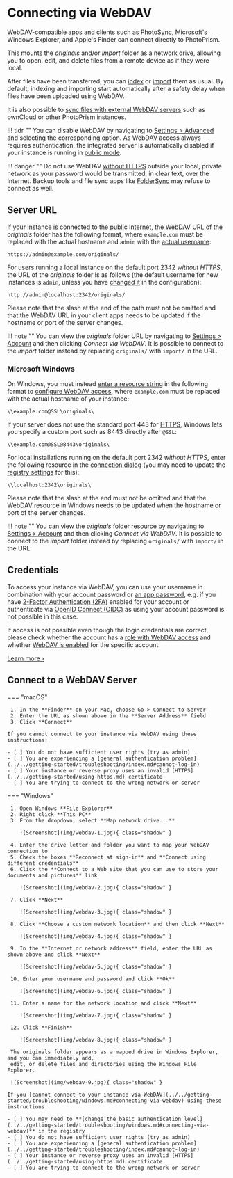 # Connecting via WebDAV

WebDAV-compatible apps and clients such as [PhotoSync](mobile-devices.md), Microsoft's Windows Explorer,
and Apple's Finder can connect directly to PhotoPrism.

This mounts the *originals* and/or *import* folder as a network drive, allowing you to open, edit, and delete files from a remote device
as if they were local.

After files have been transferred, you can [index](../library/originals.md) or [import](../library/import.md) them as usual.
By default, indexing and importing start automatically after a safety delay when files have been uploaded using WebDAV.

It is also possible to [sync files with external WebDAV servers](../settings/sync.md) such as ownCloud or other PhotoPrism instances.

!!! tldr ""
    You can disable WebDAV by navigating to [Settings > Advanced](../settings/advanced.md) and selecting the corresponding option. As WebDAV access always requires authentication, the integrated server is automatically disabled if your instance is running in [public mode](../../getting-started/config-options.md#authentication).

!!! danger ""
    Do not use WebDAV [without HTTPS](../../getting-started/using-https.md) outside your local, private network as your password would be transmitted, in clear text, over the Internet. Backup tools and file sync apps like [FolderSync](https://foldersync.io/docs/faq/#https-connection-errors) may refuse to connect as well.

## Server URL

If your instance is connected to the public Internet, the WebDAV URL of the *originals* folder has the following format, where `example.com` must be replaced with the actual hostname and `admin` with the [actual username](#credentials):

```
https://admin@example.com/originals/
```

For users running a local instance on the default port 2342 *without HTTPS*, the URL of the *originals* folder is as follows (the default username for new instances is `admin`, unless you have [changed it](../../getting-started/config-options.md#authentication) in the configuration):

```
http://admin@localhost:2342/originals/
```

Please note that the slash at the end of the path must not be omitted and that the WebDAV URL in your client apps needs to be updated if the hostname or port of the server changes.

!!! note ""
    You can view the *originals* folder URL by navigating to [Settings > Account](../settings/account.md) and then clicking *Connect via WebDAV*. It is possible to connect to the *import* folder instead by replacing `originals/` with `import/` in the URL.

### Microsoft Windows

On Windows, you must instead [enter a resource string](#connect-to-a-webdav-server) in the following format to [configure WebDAV access](../../getting-started/troubleshooting/windows.md#connecting-via-webdav), where `example.com` must be replaced with the actual hostname of your instance:

```
\\example.com@SSL\originals\
```

If your server does not use the standard port 443 for [HTTPS](../../getting-started/using-https.md), Windows lets you specify a custom port such as 8443 directly after `@SSL`:

```
\\example.com@SSL@8443\originals\
```

For local installations running on the default port 2342 *without HTTPS*, enter the following resource in the [connection dialog](#connect-to-a-webdav-server) (you may need to update the [registry settings](../../getting-started/troubleshooting/windows.md#connecting-via-webdav) for this):

```
\\localhost:2342\originals\
```

Please note that the slash at the end must not be omitted and that the WebDAV resource in Windows needs to be updated when the hostname or port of the server changes.

!!! note ""
    You can view the *originals* folder resource by navigating to [Settings > Account](../settings/account.md) and then clicking *Connect via WebDAV*. It is possible to connect to the *import* folder instead by replacing `originals/` with `import/` in the URL.

## Credentials

To access your instance via WebDAV, you can use your username in combination with your account password or [an app password](../settings/account.md#apps-and-devices), e.g. if you have [2-Factor Authentication (2FA)](../users/2fa.md) enabled for your account or authenticate via [OpenID Connect (OIDC)](../../getting-started/advanced/openid-connect.md) as using your account password is not possible in this case.

If access is not possible even though the login credentials are correct, please check whether the account has a [role with WebDAV access](../users/roles.md) and whether [WebDAV is enabled](../users/cli.md#command-options) for the specific account.

[Learn more ›](../users/index.md)

## Connect to a WebDAV Server

=== "macOS"

     1. In the **Finder** on your Mac, choose Go > Connect to Server
     2. Enter the URL as shown above in the **Server Address** field
     3. Click **Connect**

    If you cannot connect to your instance via WebDAV using these instructions:

    - [ ] You do not have sufficient user rights (try as admin)
    - [ ] You are experiencing a [general authentication problem](../../getting-started/troubleshooting/index.md#cannot-log-in)
    - [ ] Your instance or reverse proxy uses an invalid [HTTPS](../../getting-started/using-https.md) certificate
    - [ ] You are trying to connect to the wrong network or server

=== "Windows"

     1. Open Windows **File Explorer**
     2. Right click **This PC**
     3. From the dropdown, select **Map network drive...**

        ![Screenshot](img/webdav-1.jpg){ class="shadow" }

     4. Enter the drive letter and folder you want to map your WebDAV connection to
     5. Check the boxes **Reconnect at sign-in** and **Connect using different credentials**
     6. Click the **Connect to a Web site that you can use to store your documents and pictures** link
     
        ![Screenshot](img/webdav-2.jpg){ class="shadow" }
     
     7. Click **Next**
     
        ![Screenshot](img/webdav-3.jpg){ class="shadow" }
     
     8. Click **Choose a custom network location** and then click **Next**
     
        ![Screenshot](img/webdav-4.jpg){ class="shadow" }     
     
     9. In the **Internet or network address** field, enter the URL as shown above and click **Next**
        
        ![Screenshot](img/webdav-5.jpg){ class="shadow" }
     
     10. Enter your username and password and click **Ok**
     
        ![Screenshot](img/webdav-6.jpg){ class="shadow" }
     
     11. Enter a name for the network location and click **Next**
    
        ![Screenshot](img/webdav-7.jpg){ class="shadow" }
    
     12. Click **Finish**
    
        ![Screenshot](img/webdav-8.jpg){ class="shadow" }
    
     The originals folder appears as a mapped drive in Windows Explorer, and you can immediately add,
     edit, or delete files and directories using the Windows File Explorer.
    
     ![Screenshot](img/webdav-9.jpg){ class="shadow" }

    If you [cannot connect to your instance via WebDAV](../../getting-started/troubleshooting/windows.md#connecting-via-webdav) using these instructions:

    - [ ] You may need to **[change the basic authentication level](../../getting-started/troubleshooting/windows.md#connecting-via-webdav)** in the registry
    - [ ] You do not have sufficient user rights (try as admin)
    - [ ] You are experiencing a [general authentication problem](../../getting-started/troubleshooting/index.md#cannot-log-in)
    - [ ] Your instance or reverse proxy uses an invalid [HTTPS](../../getting-started/using-https.md) certificate
    - [ ] You are trying to connect to the wrong network or server
